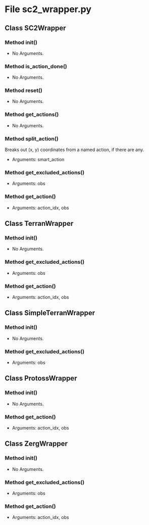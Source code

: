 # File sc2_wrapper.py

## Class SC2Wrapper

### Method __init__()

- No Arguments.

### Method is_action_done()

- No Arguments.

### Method reset()

- No Arguments.

### Method get_actions()

- No Arguments.

### Method split_action()

Breaks out (x, y) coordinates from a named action, if there are any.

- Arguments: smart_action

### Method get_excluded_actions()

- Arguments: obs

### Method get_action()

- Arguments: action_idx, obs

## Class TerranWrapper

### Method __init__()

- No Arguments.

### Method get_excluded_actions()

- Arguments: obs

### Method get_action()

- Arguments: action_idx, obs

## Class SimpleTerranWrapper

### Method __init__()

- No Arguments.

### Method get_excluded_actions()

- Arguments: obs

## Class ProtossWrapper

### Method __init__()

- No Arguments.

### Method get_action()

- Arguments: action_idx, obs

## Class ZergWrapper

### Method __init__()

- No Arguments.

### Method get_excluded_actions()

- Arguments: obs

### Method get_action()

- Arguments: action_idx, obs
